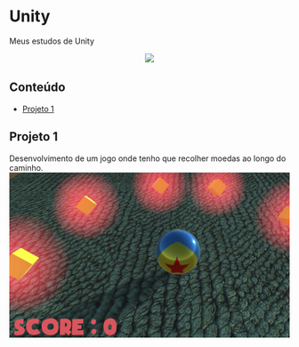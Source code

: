 # Unity
Meus estudos de Unity

<p align="center">
<img height="500" src="https://media.giphy.com/media/b7lp44pNiRqsU/giphy.gif">
</p>



## Conteúdo
* [Projeto 1](#projeto-1)

## Projeto 1

Desenvolvimento de um jogo onde tenho que recolher moedas ao longo do caminho.
![Tela jogo](./imagens/tela_jogo.PNG)


